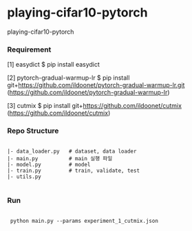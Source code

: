 # playing-cifar10-pytorch
playing-cifar10-pytorch


### Requirement
[1] easydict
    $ pip install easydict
    
[2] pytorch-gradual-warmup-lr
    $ pip install git+https://github.com/ildoonet/pytorch-gradual-warmup-lr.git
    (https://github.com/ildoonet/pytorch-gradual-warmup-lr)

[3] cutmix
    $ pip install git+https://github.com/ildoonet/cutmix
    (https://github.com/ildoonet/cutmix)

### Repo Structure
<pre>
<code>
|- data_loader.py   # dataset, data loader
|- main.py          # main 실행 파일
|- model.py         # model
|- train.py         # train, validate, test
|- utils.py
</code>
</pre>


### Run 
<pre>
<code>
 python main.py --params experiment_1_cutmix.json
</code>
</pre>
